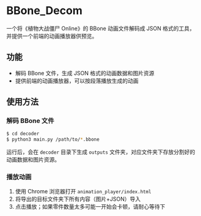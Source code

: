 # BBone_Decom

一个将《植物大战僵尸 Online》的 BBone 动画文件解码成 JSON 格式的工具，并提供一个前端的动画播放器供预览。

## 功能

- 解码 BBone 文件，生成 JSON 格式的动画数据和图片资源
- 提供前端的动画播放器，可以按段落播放生成的动画

## 使用方法

### 解码 BBone 文件

```bash
$ cd decoder
$ python3 main.py /path/to/*.bbone
```

运行后，会在 `decoder` 目录下生成 `outputs` 文件夹，对应文件夹下存放分割好的动画数据和图片资源。

### 播放动画

1. 使用 Chrome 浏览器打开 `animation_player/index.html`
2. 将导出的目标文件夹下所有内容（图片+JSON）导入
3. 点击播放；如果零件数量太多可能一开始会卡顿，请耐心等待下
